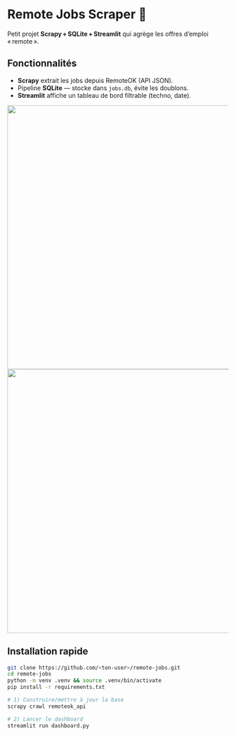 # Remote Jobs Scraper 🚀

Petit projet **Scrapy + SQLite + Streamlit** qui agrège les offres d’emploi « remote ».

## Fonctionnalités
- **Scrapy** extrait les jobs depuis RemoteOK (API JSON).
- Pipeline **SQLite** — stocke dans `jobs.db`, évite les doublons.
- **Streamlit** affiche un tableau de bord filtrable (techno, date).
  
<p align="center">
  <img src="C:\Users\user\Pictures\Capture d’écran 2025-07-25 154559.png" width="600"/>
  <img src="C:\Users\user\Pictures\Capture d’écran 2025-07-25 154646.png" width="600"/>
</p>

## Installation rapide

```bash
git clone https://github.com/<ton‑user>/remote-jobs.git
cd remote-jobs
python -m venv .venv && source .venv/bin/activate
pip install -r requirements.txt

# 1) Construire/mettre à jour la base
scrapy crawl remoteok_api

# 2) Lancer le dashboard
streamlit run dashboard.py

